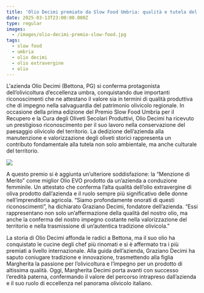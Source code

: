 ```yaml
---
title: 'Olio Decimi premiato da Slow Food Umbria: qualità e tutela del territorio'
date: 2025-03-13T23:00:00.000Z
type: regular
images:
  - /images/olio-decimi-premio-slow-food.jpg
tags:
  - slow food
  - umbria
  - olio decimi
  - olio extravergine
  - olio
---
```


L'azienda Olio Decimi (Bettona, PG) si conferma protagonista dell’olivicoltura d’eccellenza umbra, conquistando due importanti riconoscimenti che ne attestano il valore sia in termini di qualità produttiva che di impegno nella salvaguardia del patrimonio olivicolo regionale. In occasione della prima edizione del Premio Slow Food Umbria per il Recupero e la Cura degli Oliveti Secolari Produttivi, Olio Decimi ha ricevuto un prestigioso riconoscimento per il suo lavoro nella conservazione del paesaggio olivicolo del territorio. La dedizione dell’azienda alla manutenzione e valorizzazione degli oliveti storici rappresenta un contributo fondamentale alla tutela non solo ambientale, ma anche culturale del territorio.

![](/images/olio-decimi.png)

A questo premio si è aggiunta un’ulteriore soddisfazione: la “Menzione di Merito” come miglior Olio EVO prodotto da un’azienda a conduzione femminile. Un attestato che conferma l’alta qualità dell’olio extravergine di oliva prodotto dall’azienda e il ruolo sempre più significativo delle donne nell’imprenditoria agricola. “Siamo profondamente onorati di questi riconoscimenti”, ha dichiarato Graziano Decimi, fondatore dell’azienda. “Essi rappresentano non solo un’affermazione della qualità del nostro olio, ma anche la conferma del nostro impegno costante nella valorizzazione del territorio e nella trasmissione di un’autentica tradizione olivicola.”

La storia di Olio Decimi affonda le radici a Bettona, ma il suo olio ha conquistato le cucine degli chef più rinomati e si è affermato tra i più premiati a livello internazionale. Alla guida dell’azienda, Graziano Decimi ha saputo coniugare tradizione e innovazione, trasmettendo alla figlia Margherita la passione per l’olivicoltura e l’impegno per un prodotto di altissima qualità. Oggi, Margherita Decimi porta avanti con successo l’eredità paterna, confermando il valore del percorso intrapreso dall’azienda e il suo ruolo di eccellenza nel panorama olivicolo italiano.
